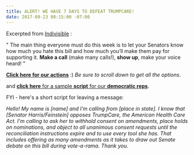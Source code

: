 ```yaml
---
title: ALERT! WE HAVE 7 DAYS TO DEFEAT TRUMPCARE!
date: 2017-09-23 08:15:00 -07:00
---
```


Excerpted from [Indivisible](https://www.indivisible.us/) :

"   The main thing everyone must do this week is to let your Senators know how much you hate this bill and how much you’ll make them pay for supporting it. **Make a call** (make many calls!), **show up**, make your voice heard!   "

[**Click here for our actions**](https://www.trumpcareten.org/) :)
*Be sure to scroll down to get all the options*.

and [**click here** for a sample **script** for our **democratic reps**](https://www.trumpcareten.org/california).

FYI - here's a short script for leaving a message:

*Hello! My name is [name] and I’m calling from [place in state]. I know that [Senator Harris/Feinstein] opposes TrumpCare, the American Health Care Act.   I'm calling to ask her to withhold consent on amendments, place holds on nominations, and object to all unanimous consent requests until the reconciliation instructions expire and to use every tool she has. That includes offering as many amendments as it takes to draw out Senate debate on this bill during vote-a-rama.  Thank you.*  

